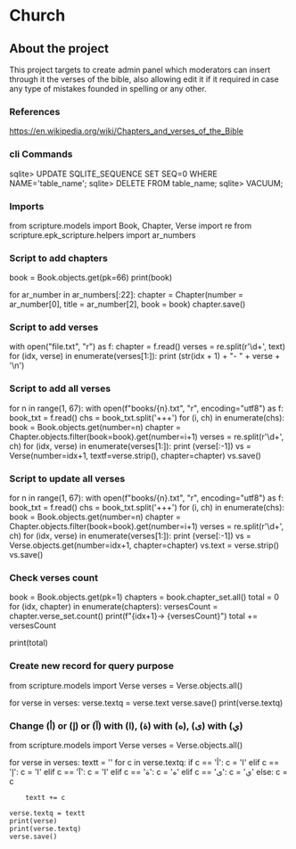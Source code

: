 # Church

## About the project
This project targets to create admin panel which moderators can insert through it the verses of the bible, also allowing edit it if it required in case any type of mistakes founded in spelling or any other.

### References
https://en.wikipedia.org/wiki/Chapters_and_verses_of_the_Bible


### cli Commands

sqlite> UPDATE SQLITE_SEQUENCE SET SEQ=0 WHERE NAME='table_name';
sqlite> DELETE FROM table_name;
sqlite> VACUUM;

### Imports
from scripture.models import Book, Chapter, Verse
import re
from scripture.epk_scripture.helpers import ar_numbers


### Script to add chapters
book = Book.objects.get(pk=66)
print(book)

for ar_number in ar_numbers[:22]:
    chapter = Chapter(number = ar_number[0], title = ar_number[2], book = book)
    chapter.save()


### Script to add verses
with open("file.txt", "r") as f:
    chapter = f.read()
    verses = re.split(r'\d+', text)
    for (idx, verse) in enumerate(verses[1:]):
        print (str(idx + 1) + "- " + verse + '\n')


### Script to add all verses
for n in range(1, 67):
    with open(f"books/{n}.txt", "r", encoding="utf8") as f:
        book_txt = f.read()
        chs = book_txt.split('+++')
        for (i, ch) in enumerate(chs):
            book = Book.objects.get(number=n)
            chapter = Chapter.objects.filter(book=book).get(number=i+1)
            verses = re.split(r'\d+', ch)
            for (idx, verse) in enumerate(verses[1:]):
                print (verse[:-1])
                vs = Verse(number=idx+1, textf=verse.strip(), chapter=chapter)
                vs.save()

### Script to update all verses
for n in range(1, 67):
    with open(f"books/{n}.txt", "r", encoding="utf8") as f:
        book_txt = f.read()
        chs = book_txt.split('+++')
        for (i, ch) in enumerate(chs):
            book = Book.objects.get(number=n)
            chapter = Chapter.objects.filter(book=book).get(number=i+1)
            verses = re.split(r'\d+', ch)
            for (idx, verse) in enumerate(verses[1:]):
                print (verse[:-1])
                vs = Verse.objects.get(number=idx+1, chapter=chapter)
                vs.text = verse.strip()
                vs.save()

### Check verses count
book = Book.objects.get(pk=1)
chapters = book.chapter_set.all()
total = 0
for (idx, chapter) in enumerate(chapters):
    versesCount = chapter.verse_set.count()
    print(f"{idx+1}-> {versesCount}")
    total += versesCount

print(total)


### Create new record for query purpose
from scripture.models import Verse
verses = Verse.objects.all()

for verse in verses:
    verse.textq = verse.text
    verse.save()
    print(verse.textq)


### Change (أ) or (إ) or (آ) with (ا), (ة) with (ه), (ى) with (ي)
from scripture.models import Verse
verses = Verse.objects.all()

for verse in verses:
    textt = ''
    for c in verse.textq:
        if c == 'أ':
            c = 'ا'
        elif c == 'إ':
            c = 'ا'
        elif c == 'آ':
            c = 'ا'
        elif c == 'ة':
            c = 'ه'
        elif c == 'ى':
            c = 'ي'
        else:
            c = c
        
        textt += c
    
    verse.textq = textt
    print(verse)
    print(verse.textq)
    verse.save()
    